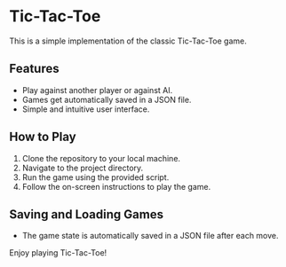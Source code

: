 # Tic-Tac-Toe

This is a simple implementation of the classic Tic-Tac-Toe game.

## Features

- Play against another player or against AI.
- Games get automatically saved in a JSON file.
- Simple and intuitive user interface.

## How to Play

1. Clone the repository to your local machine.
2. Navigate to the project directory.
3. Run the game using the provided script.
4. Follow the on-screen instructions to play the game.

## Saving and Loading Games

- The game state is automatically saved in a JSON file after each move.

Enjoy playing Tic-Tac-Toe!
